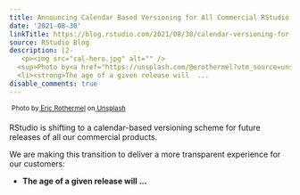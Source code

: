 ```yaml
---
title: Announcing Calendar Based Versioning for All Commercial RStudio Products
date: '2021-08-30'
linkTitle: https://blog.rstudio.com/2021/08/30/calendar-versioning-for-commercial-rstudio-products/
source: RStudio Blog
description: |2-
   <p><img src="cal-hero.jpg" alt="" />
  <sup>Photo by<a href="https://unsplash.com/@erothermel?utm_source=unsplash&amp;utm_medium=referral&amp;utm_content=creditCopyText"> Eric Rothermel</a> on<a href="https://unsplash.com/s/photos/calendar?utm_source=unsplash&amp;utm_medium=referral&amp;utm_content=creditCopyText"> Unsplash</a></sup></p> <p>RStudio is shifting to a calendar-based versioning scheme for future releases of all our commercial products.</p> <p>We are making this transition to deliver a more transparent experience for our customers:</p> <ul>
  <li><strong>The age of a given release will  ...
disable_comments: true
---
```

 <p><img src="cal-hero.jpg" alt="" />
<sup>Photo by<a href="https://unsplash.com/@erothermel?utm_source=unsplash&amp;utm_medium=referral&amp;utm_content=creditCopyText"> Eric Rothermel</a> on<a href="https://unsplash.com/s/photos/calendar?utm_source=unsplash&amp;utm_medium=referral&amp;utm_content=creditCopyText"> Unsplash</a></sup></p> <p>RStudio is shifting to a calendar-based versioning scheme for future releases of all our commercial products.</p> <p>We are making this transition to deliver a more transparent experience for our customers:</p> <ul>
<li><strong>The age of a given release will  ...